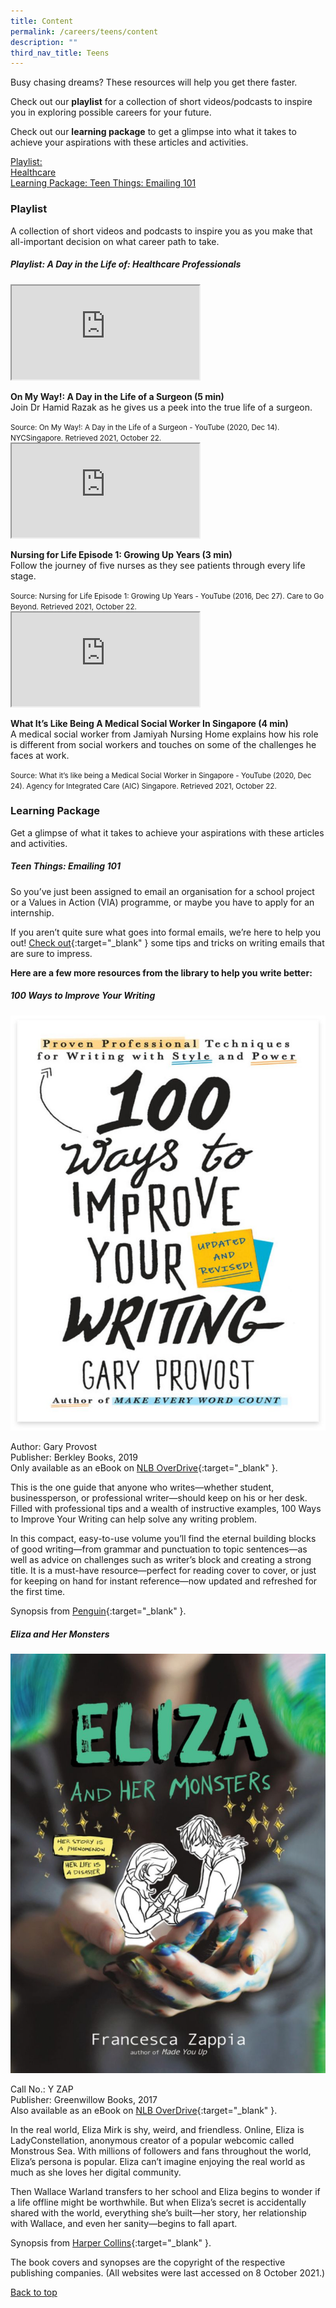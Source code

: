 ```yaml
---
title: Content
permalink: /careers/teens/content
description: ""
third_nav_title: Teens
---
```

Busy chasing dreams? These resources will help you get there faster.

Check out our **playlist** for a collection of short videos/podcasts to inspire you in exploring possible careers for your future. 

Check out our **learning package** to get a glimpse into what it takes to achieve your aspirations with these articles and activities.

<div class="row is-multiline">
  <div class="col is-one-half">
    <div class="clickbox is-pink-ruby">
      <a href="#playlist-health">
        <span>Playlist:<br>Healthcare</span>
      </a>
    </div>
  </div>
  <div class="col is-one-half">
    <div class="clickbox is-pink-ruby">
      <a href="#lp-email">
        <span>Learning Package: Teen Things: Emailing 101</span>
      </a>
    </div>
  </div>
  </div>

<h3><b>Playlist</b></h3>
A collection of short videos and podcasts to inspire you as you make that all-important decision on what career path to take.

<h5 class="margin--bottom--lg" id="playlist-health"><b>Playlist: A Day in the Life of: Healthcare Professionals</b></h5>

<div class="row is-multiline margin--bottom--lg">
  <div class="col is-two-fifths">
    <div class="responsive-iframe-container ratio-16by9">
      <iframe class="responsive-iframe" src="https://www.youtube.com/embed/HsrG3INWx_g"></iframe>
    </div>
  </div>
  <div class="col is-three-fifths">
    <p><b>On My Way!: A Day in the Life of a Surgeon (5 min)</b><br>
    Join Dr Hamid Razak as he gives us a peek into the true life of a surgeon.</p>
    <small>Source: On My Way!: A Day in the Life of a Surgeon - YouTube (2020, Dec 14). NYCSingapore. Retrieved 2021, October 22.</small>
  </div>
</div>

<div class="row is-multiline margin--bottom--lg">
  <div class="col is-two-fifths">
    <div class="responsive-iframe-container ratio-16by9">
      <iframe class="responsive-iframe" src="https://www.youtube.com/embed/Xtn0i4P6HaU"></iframe>
    </div>
  </div>
  <div class="col is-three-fifths">
    <p><b>Nursing for Life Episode 1: Growing Up Years (3 min)</b><br>
    Follow the journey of five nurses as they see patients through every life stage.</p>
    <small>Source: Nursing for Life Episode 1: Growing Up Years - YouTube (2016, Dec 27). Care to Go Beyond. Retrieved 2021, October 22.</small>
  </div>
</div>

<div class="row is-multiline margin--bottom--lg">
  <div class="col is-two-fifths">
    <div class="responsive-iframe-container ratio-16by9">
      <iframe class="responsive-iframe" src="https://www.youtube.com/embed/8Lh04f6ENHU"></iframe>
    </div>
  </div>
  <div class="col is-three-fifths">
    <p><b>What It’s Like Being A Medical Social Worker In Singapore (4 min)</b><br>
    A medical social worker from Jamiyah Nursing Home explains how his role is different from social workers and touches on some of the challenges he faces at work.</p>
    <small>Source: What it’s like being a Medical Social Worker in Singapore - YouTube (2020, Dec 24). Agency for Integrated Care (AIC) Singapore. Retrieved 2021, October 22.</small>
  </div>
</div>

<h3><b>Learning Package</b></h3>
Get a glimpse of what it takes to achieve your aspirations with these articles and activities.

<h5 class="margin--bottom--lg" id="lp-email"><b>Teen Things: Emailing 101</b></h5>
So you’ve just been assigned to email an organisation for a school project or a Values in Action (VIA) programme, or maybe you have to apply for an internship.

If you aren’t quite sure what goes into formal emails, we’re here to help you out! [Check out](/files/TeenThings-Email101.pdf){:target="_blank" } some tips and tricks on writing emails that are sure to impress.

**Here are a few more resources from the library to help you write better:**

<h5 class="margin--bottom--lg"><b>100 Ways to Improve Your Writing</b></h5>

<div class="row is-multiline">
  <div class="col is-half">
    <img src="/images/career/teens/cover-teen-things-1.jpg" alt="100 Ways to Improve Your Writing">
  </div>
</div>

Author: Gary Provost<br>
Publisher: Berkley Books, 2019<br>
Only available as an eBook on [NLB OverDrive](https://nlb.overdrive.com/media/4264951){:target="_blank" }.

This is the one guide that anyone who writes—whether student, businessperson, or professional writer—should keep on his or her desk. Filled with professional tips and a wealth of instructive examples, 100 Ways to Improve Your Writing can help solve any writing problem.

In this compact, easy-to-use volume you’ll find the eternal building blocks of good writing—from grammar and punctuation to topic sentences—as well as advice on challenges such as writer’s block and creating a strong title. It is a must-have resource—perfect for reading cover to cover, or just for keeping on hand for instant reference—now updated and refreshed for the first time.

Synopsis from [Penguin](https://www.penguin.com.au/){:target="_blank" }.

<h5 class="margin--bottom--lg"><b>Eliza and Her Monsters</b></h5>

<div class="row is-multiline">
  <div class="col is-half">
    <img src="/images/career/teens/cover-eliza-and-her-monster-1.jpg" alt="Eliza and Her Monsters">
  </div>
</div>

Call No.: Y ZAP<br>
Publisher: Greenwillow Books, 2017<br>
Also available as an eBook on [NLB OverDrive](https://nlb.overdrive.com/library/teens/media/2948046){:target="_blank" }.

In the real world, Eliza Mirk is shy, weird, and friendless. Online, Eliza is LadyConstellation, anonymous creator of a popular webcomic called Monstrous Sea. With millions of followers and fans throughout the world, Eliza’s persona is popular. Eliza can’t imagine enjoying the real world as much as she loves her digital community.

Then Wallace Warland transfers to her school and Eliza begins to wonder if a life offline might be worthwhile. But when Eliza’s secret is accidentally shared with the world, everything she’s built—her story, her relationship with Wallace, and even her sanity—begins to fall apart.

Synopsis from [Harper Collins](https://www.harpercollins.com/){:target="_blank" }.

The book covers and synopses are the copyright of the respective publishing companies. (All websites were last accessed on 8 October 2021.)

<p class="has-text-right margin--top--xl"><a href="#main-content">Back to top</a></p>
